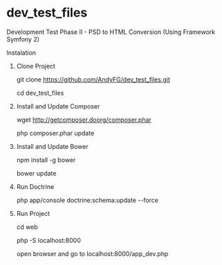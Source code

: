 # dev_test_files
Development Test Phase II - PSD to HTML Conversion (Using Framework Symfony 2)

Instalation

1. Clone Project

   git clone https://github.com/AndyFG/dev_test_files.git

   cd dev_test_files

2. Install and Update Composer

   wget http://getcomposer.doorg/composer.phar

   php composer.phar update

3. Install and Update Bower

   npm install -g bower

   bower update

4. Run Doctrine

   php app/console doctrine:schema:update --force

5. Run Project

   cd web

   php -S localhost:8000

   open browser and go to localhost:8000/app_dev.php


